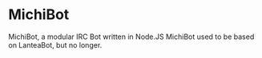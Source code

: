 # MichiBot
MichiBot, a modular IRC Bot written in Node.JS  MichiBot used to be based on LanteaBot, but no longer.
